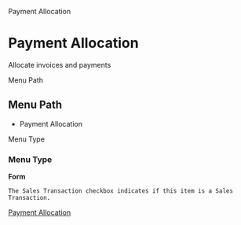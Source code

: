 
Payment Allocation
# Payment Allocation


Allocate invoices and payments

Menu Path
## Menu Path



- Payment Allocation

Menu Type
### Menu Type

**Form**

```
The Sales Transaction checkbox indicates if this item is a Sales Transaction.
```

[Payment Allocation](../../functional-guide/form/form-payment-allocation.md)